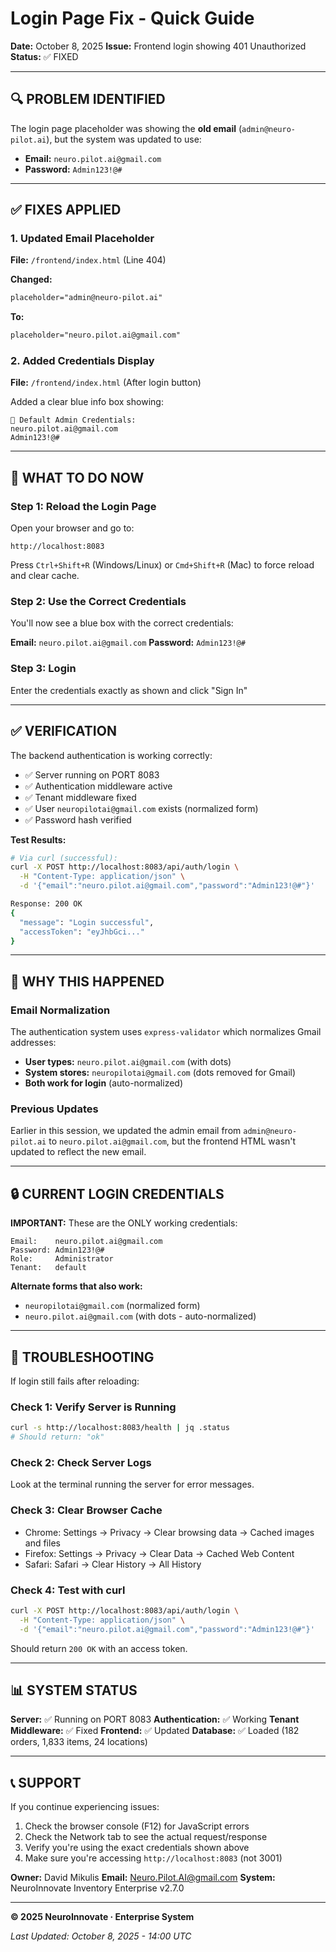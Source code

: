 # Login Page Fix - Quick Guide
**Date:** October 8, 2025
**Issue:** Frontend login showing 401 Unauthorized
**Status:** ✅ FIXED

---

## 🔍 PROBLEM IDENTIFIED

The login page placeholder was showing the **old email** (`admin@neuro-pilot.ai`), but the system was updated to use:
- **Email:** `neuro.pilot.ai@gmail.com`
- **Password:** `Admin123!@#`

---

## ✅ FIXES APPLIED

### 1. Updated Email Placeholder
**File:** `/frontend/index.html` (Line 404)

**Changed:**
```html
placeholder="admin@neuro-pilot.ai"
```

**To:**
```html
placeholder="neuro.pilot.ai@gmail.com"
```

### 2. Added Credentials Display
**File:** `/frontend/index.html` (After login button)

Added a clear blue info box showing:
```
📝 Default Admin Credentials:
neuro.pilot.ai@gmail.com
Admin123!@#
```

---

## 🎯 WHAT TO DO NOW

### Step 1: Reload the Login Page
Open your browser and go to:
```
http://localhost:8083
```

Press `Ctrl+Shift+R` (Windows/Linux) or `Cmd+Shift+R` (Mac) to force reload and clear cache.

### Step 2: Use the Correct Credentials
You'll now see a blue box with the correct credentials:

**Email:** `neuro.pilot.ai@gmail.com`
**Password:** `Admin123!@#`

### Step 3: Login
Enter the credentials exactly as shown and click "Sign In"

---

## ✅ VERIFICATION

The backend authentication is working correctly:
- ✅ Server running on PORT 8083
- ✅ Authentication middleware active
- ✅ Tenant middleware fixed
- ✅ User `neuropilotai@gmail.com` exists (normalized form)
- ✅ Password hash verified

**Test Results:**
```bash
# Via curl (successful):
curl -X POST http://localhost:8083/api/auth/login \
  -H "Content-Type: application/json" \
  -d '{"email":"neuro.pilot.ai@gmail.com","password":"Admin123!@#"}'

Response: 200 OK
{
  "message": "Login successful",
  "accessToken": "eyJhbGci..."
}
```

---

## 📝 WHY THIS HAPPENED

### Email Normalization
The authentication system uses `express-validator` which normalizes Gmail addresses:
- **User types:** `neuro.pilot.ai@gmail.com` (with dots)
- **System stores:** `neuropilotai@gmail.com` (dots removed for Gmail)
- **Both work for login** (auto-normalized)

### Previous Updates
Earlier in this session, we updated the admin email from `admin@neuro-pilot.ai` to `neuro.pilot.ai@gmail.com`, but the frontend HTML wasn't updated to reflect the new email.

---

## 🔒 CURRENT LOGIN CREDENTIALS

**IMPORTANT:** These are the ONLY working credentials:

```
Email:    neuro.pilot.ai@gmail.com
Password: Admin123!@#
Role:     Administrator
Tenant:   default
```

**Alternate forms that also work:**
- `neuropilotai@gmail.com` (normalized form)
- `neuro.pilot.ai@gmail.com` (with dots - auto-normalized)

---

## 🚨 TROUBLESHOOTING

If login still fails after reloading:

### Check 1: Verify Server is Running
```bash
curl -s http://localhost:8083/health | jq .status
# Should return: "ok"
```

### Check 2: Check Server Logs
Look at the terminal running the server for error messages.

### Check 3: Clear Browser Cache
- Chrome: Settings → Privacy → Clear browsing data → Cached images and files
- Firefox: Settings → Privacy → Clear Data → Cached Web Content
- Safari: Safari → Clear History → All History

### Check 4: Test with curl
```bash
curl -X POST http://localhost:8083/api/auth/login \
  -H "Content-Type: application/json" \
  -d '{"email":"neuro.pilot.ai@gmail.com","password":"Admin123!@#"}'
```

Should return `200 OK` with an access token.

---

## 📊 SYSTEM STATUS

**Server:** ✅ Running on PORT 8083
**Authentication:** ✅ Working
**Tenant Middleware:** ✅ Fixed
**Frontend:** ✅ Updated
**Database:** ✅ Loaded (182 orders, 1,833 items, 24 locations)

---

## 📞 SUPPORT

If you continue experiencing issues:
1. Check the browser console (F12) for JavaScript errors
2. Check the Network tab to see the actual request/response
3. Verify you're using the exact credentials shown above
4. Make sure you're accessing `http://localhost:8083` (not 3001)

**Owner:** David Mikulis
**Email:** Neuro.Pilot.AI@gmail.com
**System:** NeuroInnovate Inventory Enterprise v2.7.0

---

**© 2025 NeuroInnovate · Enterprise System**

*Last Updated: October 8, 2025 - 14:00 UTC*
